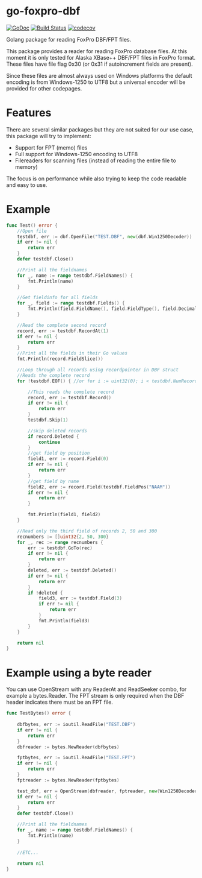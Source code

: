 # go-foxpro-dbf

[![GoDoc](https://godoc.org/github.com/golang/gddo?status.svg)](http://godoc.org/github.com/SebastiaanKlippert/go-foxpro-dbf)
[![Build Status](https://travis-ci.org/SebastiaanKlippert/go-foxpro-dbf.svg?branch=master)](https://travis-ci.org/SebastiaanKlippert/go-foxpro-dbf)
[![codecov](https://codecov.io/gh/SebastiaanKlippert/go-foxpro-dbf/branch/master/graph/badge.svg)](https://codecov.io/gh/SebastiaanKlippert/go-foxpro-dbf)

Golang package for reading FoxPro DBF/FPT files.

This package provides a reader for reading FoxPro database files.
At this moment it is only tested for Alaska XBase++ DBF/FPT files in FoxPro format.
These files have file flag 0x30 (or 0x31 if autoincrement fields are present).

Since these files are almost always used on Windows platforms the default encoding is
from Windows-1250 to UTF8 but a universal encoder will be provided for other codepages.

# Features 

There are several similar packages but they are not suited for our use case, this package will try to implement:
* Support for FPT (memo) files
* Full support for Windows-1250 encoding to UTF8
* Filereaders for scanning files (instead of reading the entire file to memory)

The focus is on performance while also trying to keep the code readable and easy to use.

# Example

```go
func Test() error {
	//Open file
	testdbf, err := dbf.OpenFile("TEST.DBF", new(dbf.Win1250Decoder))
	if err != nil {
		return err
	}
	defer testdbf.Close()

	//Print all the fieldnames
	for _, name := range testdbf.FieldNames() {
		fmt.Println(name)
	}

	//Get fieldinfo for all fields
	for _, field := range testdbf.Fields() {
		fmt.Println(field.FieldName(), field.FieldType(), field.Decimals /*etc*/)
	}

	//Read the complete second record
	record, err := testdbf.RecordAt(1)
	if err != nil {
		return err
	}
	//Print all the fields in their Go values
	fmt.Println(record.FieldSlice())

	//Loop through all records using recordpointer in DBF struct
	//Reads the complete record
	for !testdbf.EOF() { //or for i := uint32(0); i < testdbf.NumRecords(); i++ {

		//This reads the complete record
		record, err := testdbf.Record()
		if err != nil {
			return err
		}
		testdbf.Skip(1)

		//skip deleted records
		if record.Deleted {
			continue
		}
		//get field by position
		field1, err := record.Field(0)
		if err != nil {
			return err
		}
		//get field by name
		field2, err := record.Field(testdbf.FieldPos("NAAM"))
		if err != nil {
			return err
		}

		fmt.Println(field1, field2)
	}

	//Read only the third field of records 2, 50 and 300
	recnumbers := []uint32{2, 50, 300}
	for _, rec := range recnumbers {
		err := testdbf.GoTo(rec)
		if err != nil {
			return err
		}
		deleted, err := testdbf.Deleted()
		if err != nil {
			return err
		}
		if !deleted {
			field3, err := testdbf.Field(3)
			if err != nil {
				return err
			}
			fmt.Println(field3)
		}
	}

	return nil
}
```

# Example using a byte reader

You can use OpenStream with any ReaderAt and ReadSeeker combo, for example a bytes.Reader.
The FPT stream is only required when the DBF header indicates there must be an FPT file.

```go
func TestBytes() error {
	
	dbfbytes, err := ioutil.ReadFile("TEST.DBF")
	if err != nil {
		return err
	}
	dbfreader := bytes.NewReader(dbfbytes)

	fptbytes, err := ioutil.ReadFile("TEST.FPT")
	if err != nil {
		return err
	}
	fptreader := bytes.NewReader(fptbytes)

	test_dbf, err = OpenStream(dbfreader, fptreader, new(Win1250Decoder))
	if err != nil {
		return err
	}
	defer testdbf.Close()

	//Print all the fieldnames
	for _, name := range testdbf.FieldNames() {
		fmt.Println(name)
	}
	
	//ETC...
	
	return nil	
}
```

